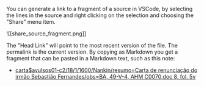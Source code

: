 
You can generate a link to a fragment of a source in VSCode, by selecting the lines in the source and right clicking on the selection and choosing the "Share" menu item.

![[share_source_fragment.png]]

The "Head Link" will point to the most recent version of the file. The permalink is the current version. By copying as Markdown you get a fragment that can be pasted in a Markdown text, such as this note:

- [carta$avulsos01-c2/18/1/1600/Nankin/resumo=Carta de renunciação do irmão Sebastião Fernandes/obs=BA, 49-V-4, AHM C0070,doc 8, fol. 5v](https://github.com/joaquimrcarvalho/china-coimbra-biografias/blob/c9dd4018941432302e531bc96dd030005370984f/sources/avulsos-01.cli#L92-L121)
